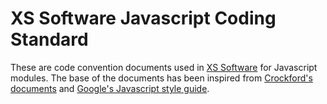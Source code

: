 XS Software Javascript Coding Standard
====================================

These are code convention documents used in [XS Software](http://www.xs-software.com/) for Javascript modules. The base of the documents has been inspired from [Crockford's documents](http://javascript.crockford.com/code.html) and [Google's Javascript style guide](http://google-styleguide.googlecode.com/svn/trunk/javascriptguide.xml).
